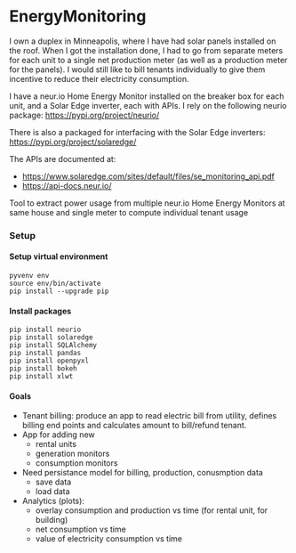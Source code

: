 # EnergyMonitoring

I own a duplex in Minneapolis, where I have had solar panels installed
on the roof.  When I got the installation done, I had to go from separate
meters for each unit to a single net production meter (as well as a production
meter for the panels).  I would still like to bill tenants individually to give
them incentive to reduce their electricity consumption.

I have a neur.io Home Energy Monitor installed on the breaker box for each unit, and a Solar Edge inverter,
each with APIs.  I rely on the following neurio package:
https://pypi.org/project/neurio/

There is also a packaged for interfacing with the Solar Edge inverters:
https://pypi.org/project/solaredge/


The APIs are documented at:
* https://www.solaredge.com/sites/default/files/se_monitoring_api.pdf
* https://api-docs.neur.io/


Tool to extract power usage from multiple neur.io Home Energy Monitors  at same house and single meter to compute individual tenant usage

### Setup
#### Setup virtual environment
```commandline
pyvenv env
source env/bin/activate
pip install --upgrade pip
```

#### Install packages
```commandline
pip install neurio
pip install solaredge
pip install SQLAlchemy
pip install pandas
pip install openpyxl
pip install bokeh
pip install xlwt
```

#### Goals

* Tenant billing: produce an app to read electric bill from utility, defines billing end points and
  calculates amount to bill/refund tenant.
* App for adding new
  - rental units
  - generation monitors
  - consumption monitors
* Need persistance model for billing, production, conusmption data
  - save data
  - load data
* Analytics (plots):
  - overlay consumption and production vs time (for rental unit, for building)
  - net consumption vs time
  - value of electricity consumption vs time
